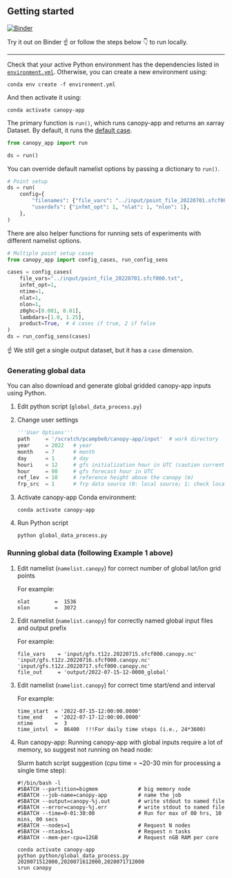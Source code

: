 ## Getting started

[![Binder](https://mybinder.org/badge_logo.svg)](https://mybinder.org/v2/gh/noaa-oar-arl/canopy-app/HEAD?labpath=python%2Fexamples.ipynb)

Try it out on Binder :point_up: or follow the steps below :point_down: to run locally.

---

Check that your active Python environment has the dependencies listed in [`environment.yml`](./environment.yml).
Otherwise, you can create a new environment using:

    conda env create -f environment.yml

And then activate it using:

    conda activate canopy-app

The primary function is `run()`, which runs canopy-app and returns an xarray Dataset.
By default, it runs the [default case](../input/namelist.canopy).
```python
from canopy_app import run

ds = run()
```

You can override default namelist options by passing a dictionary to `run()`.
```python
# Point setup
ds = run(
    config={
        "filenames": {"file_vars": "../input/point_file_20220701.sfcf000.txt"},
        "userdefs": {"infmt_opt": 1, "nlat": 1, "nlon": 1},
    },
)
```

There are also helper functions for running sets of experiments with different namelist options.
```python
# Multiple point setup cases
from canopy_app import config_cases, run_config_sens

cases = config_cases(
    file_vars="../input/point_file_20220701.sfcf000.txt",
    infmt_opt=1,
    ntime=1,
    nlat=1,
    nlon=1,
    z0ghc=[0.001, 0.01],
    lambdars=[1.0, 1.25],
    product=True,  # 4 cases if true, 2 if false
)
ds = run_config_sens(cases)
```
:point_up: We still get a single output dataset, but it has a `case` dimension.

### Generating global data

You can also download and generate global gridded canopy-app inputs using Python.

1. Edit python script (`global_data_process.py`)

2. Change user settings

   ```python
   '''User Options'''
   path     = '/scratch/pcampbe8/canopy-app/input'  # work directory
   year     = 2022   # year
   month    = 7      # month
   day      = 1      # day
   houri    = 12     # gfs initialization hour in UTC (caution currently GFS files are initialized at 12 UTC only -- do not change)
   hour     = 00     # gfs forecast hour in UTC
   ref_lev  = 10     # reference height above the canopy (m)
   frp_src  = 1      # frp data source (0: local source; 1: check local source first, switch to climatological file if no available data; 2: 12 month climatology; 3: all ones when ifcanwaf=.FALSE.)
   ```

2. Activate canopy-app Conda environment:

   ```
   conda activate canopy-app
   ```

3. Run Python script

   ```
   python global_data_process.py
   ```
### Running global data (following Example 1 above)

1. Edit namelist (`namelist.canopy`) for correct number of global lat/lon grid points

   For example:
   ```
   nlat        =  1536
   nlon        =  3072
   ```

2. Edit namelist (`namelist.canopy`) for correctly named global input files and output prefix

   For example:
   ```
   file_vars    = 'input/gfs.t12z.20220715.sfcf000.canopy.nc' 'input/gfs.t12z.20220716.sfcf000.canopy.nc' 'input/gfs.t12z.20220717.sfcf000.canopy.nc'
   file_out     = 'output/2022-07-15-12-0000_global'
   ```

3. Edit namelist (`namelist.canopy`) for correct time start/end and interval

   For example:
   ```
   time_start  = '2022-07-15-12:00:00.0000'
   time_end    = '2022-07-17-12:00:00.0000'
   ntime       =  3
   time_intvl  =  86400  !!!For daily time steps (i.e., 24*3600)
   ```

4. Run canopy-app: Running canopy-app with global inputs require a lot of memory, so suggest not running on head node:

   Slurm batch script suggestion (cpu time = ~20-30 min for processing a single time step):
   ```
   #!/bin/bash -l
   #SBATCH --partition=bigmem             # big memory node
   #SBATCH --job-name=canopy-app          # name the job
   #SBATCH --output=canopy-%j.out         # write stdout to named file
   #SBATCH --error=canopy-%j.err          # write stdout to named file
   #SBATCH --time=0-01:30:00              # Run for max of 00 hrs, 10 mins, 00 secs
   #SBATCH --nodes=1                      # Request N nodes
   #SBATCH --ntasks=1                     # Request n tasks
   #SBATCH --mem-per-cpu=12GB             # Request nGB RAM per core

   conda activate canopy-app
   python python/global_data_process.py 2020071512000,2020071612000,2020071712000
   srun canopy
   ```
